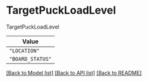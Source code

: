 # TargetPuckLoadLevel

TargetPuckLoadLevel

| **Value** |
| --------- |
| `"LOCATION"` |
| `"BOARD_STATUS"` |


[[Back to Model list]](../../../../README.md#models-v1-link) [[Back to API list]](../../../../README.md#apis-v1-link) [[Back to README]](../../../../README.md)

